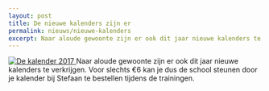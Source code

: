 ```yaml
---
layout: post
title: De nieuwe kalenders zijn er
permalink: nieuws/nieuwe-kalenders
excerpt: Naar aloude gewoonte zijn er ook dit jaar nieuwe kalenders te verkrijgen.<br>Voor slechts €6 kan je dus de school steunen door je kalender bij Stefaan te bestellen tijdens de trainingen. 
---
```


<a class="float-right" href="http://bansenjuku.org/cards_calendars.html" target="_blank">
    <img src="http://res.cloudinary.com/dce7lgprd/image/upload/c_fill,g_north_west,h_250,w_300/v1482841217/fudoshin%20dojo/2016%20initiatie/calendar2017.jpg" alt="De kalender 2017" class="img-thumbnail">
</a>
Naar aloude gewoonte zijn er ook dit jaar nieuwe kalenders te verkrijgen.  
Voor slechts €6 kan je dus de school steunen door je kalender bij Stefaan te bestellen tijdens de trainingen. 